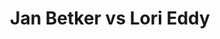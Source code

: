 ---
title: Jan Betker vs Lori Eddy
player1:
  name: Betker, Jan
  percent: 79
  wins: 3
  losses: 0
player2:
  name: Eddy, Lori
  percent: 70
  wins: 0
  losses: 3
games:
- player1:
    team: SK
    position: Third
    percent: 83
    win: 1
    loss: 0
  player2:
    team: 'ON'
    position: Third
    percent: 75
    win: 0
    loss: 1
  event: Hearts
  year: 1997
  draw: Round Robin(12)
  score: ON 2 - SK 7
- player1:
    team: SK
    position: Third
    percent: 75
    win: 1
    loss: 0
  player2:
    team: 'ON'
    position: Third
    percent: 66
    win: 0
    loss: 1
  event: Hearts
  year: 1997
  draw: Page 1-2(19)
  score: SK 6 - ON 5
- player1:
    team: SK
    position: Third
    percent: 79
    win: 1
    loss: 0
  player2:
    team: 'ON'
    position: Third
    percent: 69
    win: 0
    loss: 1
  event: Hearts
  year: 1997
  draw: Final(21)
  score: SK 8 - ON 5
- player1:
    team: SCHM
    position: Third
    percent: 83
    win: 1
    loss: 0
  player2:
    team: GOR
    position: Third
    percent: 77
    win: 0
    loss: 1
  event: Trials (Women)
  year: 1997
  draw: Round Robin(9)
  score: SCHM 11 - GOR 4
---